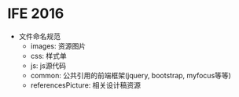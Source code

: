 # IFE 2016
+ 文件命名规范
    * images: 资源图片
    * css: 样式单
    * js: js源代码
    * common: 公共引用的前端框架(jquery, bootstrap, myfocus等等)
    * referencesPicture: 相关设计稿资源